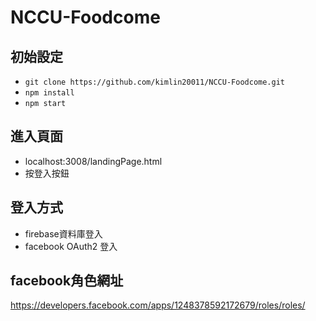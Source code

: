 # NCCU-Foodcome


## 初始設定
* `git clone https://github.com/kimlin20011/NCCU-Foodcome.git`
* `npm install`
* `npm start`

## 進入頁面
* localhost:3008/landingPage.html
* 按登入按鈕


## 登入方式
* firebase資料庫登入  
* facebook OAuth2 登入

## facebook角色網址
https://developers.facebook.com/apps/1248378592172679/roles/roles/


